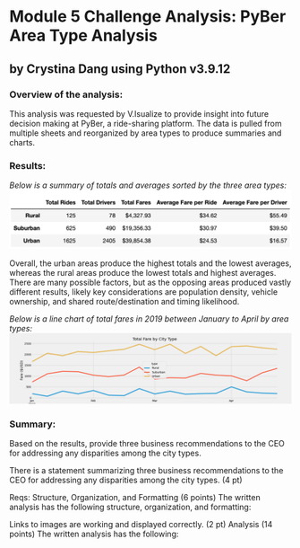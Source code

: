 # Module 5 Challenge Analysis: PyBer Area Type Analysis
## by Crystina Dang using Python v3.9.12

### Overview of the analysis: 
This analysis was requested by V.Isualize to provide insight into future decision making at PyBer, a ride-sharing platform. The data is pulled from multiple sheets and reorganized by area types to produce summaries and charts.

### Results:
*Below is a summary of totals and averages sorted by the three area types:*
![This is an image](https://github.com/crystdang/PyBer-analysis/blob/main/analysis/PyBer_city_types.png)

Overall, the urban areas produce the highest totals and the lowest averages, whereas the rural areas produce the lowest totals and highest averages. There are many possible factors, but as the opposing areas produced vastly different results, likely key considerations are population density, vehicle ownership, and shared route/destination and timing likelihood.

*Below is a line chart of total fares in 2019 between January to April by area types:*
![This is an image](https://github.com/crystdang/PyBer-analysis/blob/main/analysis/PyBer_fare_summary.png)

### Summary: 
Based on the results, provide three business recommendations to the CEO for addressing any disparities among the city types.


There is a statement summarizing three business recommendations to the CEO for addressing any disparities among the city types. (4 pt)


Reqs:
Structure, Organization, and Formatting (6 points)
The written analysis has the following structure, organization, and formatting:

Links to images are working and displayed correctly. (2 pt)
Analysis (14 points)
The written analysis has the following:
